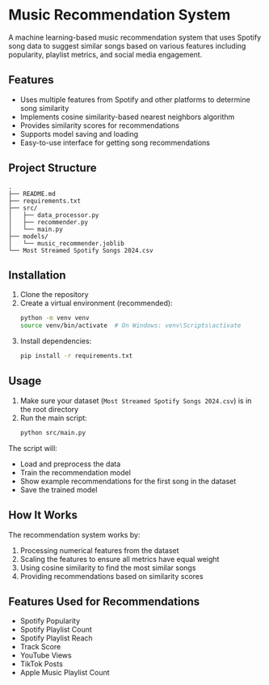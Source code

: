 # Music Recommendation System

A machine learning-based music recommendation system that uses Spotify song data to suggest similar songs based on various features including popularity, playlist metrics, and social media engagement.

## Features

- Uses multiple features from Spotify and other platforms to determine song similarity
- Implements cosine similarity-based nearest neighbors algorithm
- Provides similarity scores for recommendations
- Supports model saving and loading
- Easy-to-use interface for getting song recommendations

## Project Structure

```
.
├── README.md
├── requirements.txt
├── src/
│   ├── data_processor.py
│   ├── recommender.py
│   └── main.py
├── models/
│   └── music_recommender.joblib
└── Most Streamed Spotify Songs 2024.csv
```

## Installation

1. Clone the repository
2. Create a virtual environment (recommended):
   ```bash
   python -m venv venv
   source venv/bin/activate  # On Windows: venv\Scripts\activate
   ```
3. Install dependencies:
   ```bash
   pip install -r requirements.txt
   ```

## Usage

1. Make sure your dataset (`Most Streamed Spotify Songs 2024.csv`) is in the root directory
2. Run the main script:
   ```bash
   python src/main.py
   ```

The script will:
- Load and preprocess the data
- Train the recommendation model
- Show example recommendations for the first song in the dataset
- Save the trained model

## How It Works

The recommendation system works by:
1. Processing numerical features from the dataset
2. Scaling the features to ensure all metrics have equal weight
3. Using cosine similarity to find the most similar songs
4. Providing recommendations based on similarity scores

## Features Used for Recommendations

- Spotify Popularity
- Spotify Playlist Count
- Spotify Playlist Reach
- Track Score
- YouTube Views
- TikTok Posts
- Apple Music Playlist Count
